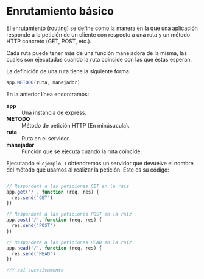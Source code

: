 # Enrutamiento básico

El enrutamiento (routing) se define como la manera en la que una aplicación responde a la petición de un cliente con respecto a una ruta y un método HTTP concreto (GET, POST, etc.).

Cada ruta puede tener más de una función manejadora de la misma, las cuales son ejecutadas cuando la ruta coincide con las que éstas esperan.

 La definición de una ruta tiene la siguiente forma:

 ```javascript
app.METODO(ruta, manejador)
 ```

En la anterior línea encontramos:

<dl>
  <dt><strong>app</strong></dt>
  <dd>Una instancia de express.</dd>
  <dt><strong>METODO</strong></dt>
  <dd>Método de petición HTTP (En minúsucula).</dd>
  <dt><strong>ruta</strong></dt>
  <dd>Ruta en el servidor.</dd>
  <dt><strong>manejador</strong></dt>
  <dd>Función que se ejecuta cuando la ruta coincide.</dd>
</dl>

Ejecutando el `ejemplo 1` obtendremos un servidor que devuelve el nombre del método que usamos al realizar la petición. Este es su código:

```javascript

// Responderá a las peticiones GET en la raíz
app.get('/', function (req, res) {
  res.send('GET')
})

// Responderá a las peticiones POST en la raíz
app.post('/', function (req, res) {
  res.send('POST')
})

// Responderá a las peticiones HEAD en la raíz
app.head('/', function (req, res) {
  res.send('HEAD')
})

//Y así sucesivamente
```
